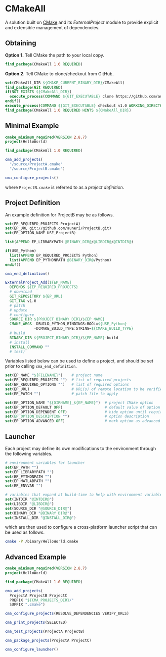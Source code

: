 # CMakeAll
A solution built on [CMake](http://cmake.org/) and its *ExternalProject* module to provide explicit and extensible management of dependencies.


## Obtaining
**Option 1.** Tell CMake the path to your local copy.

```cmake
find_package(CMakeAll 1.0 REQUIRED)
```

**Option 2.** Tell CMake to clone/checkout from GitHub.

```cmake
set(CMakeAll_DIR ${CMAKE_CURRENT_BINARY_DIR}/CMakeAll)
find_package(Git REQUIRED)
if(NOT EXISTS ${CMakeAll_DIR})
  execute_process(COMMAND ${GIT_EXECUTABLE} clone https://github.com/auneri/CMakeAll.git ${CMakeAll_DIR})
endif()
execute_process(COMMAND ${GIT_EXECUTABLE} checkout v1.0 WORKING_DIRECTORY ${CMakeAll_DIR})
find_package(CMakeAll 1.0 REQUIRED HINTS ${CMakeAll_DIR})
```


## Minimal Example

```cmake
cmake_minimum_required(VERSION 2.8.7)
project(HelloWorld)

find_package(CMakeAll 1.0 REQUIRED)

cma_add_projects(
  "/source/ProjectA.cmake"
  "/source/ProjectB.cmake")

cma_configure_projects()
```
where `ProjectN.cmake` is referred to as a *project definition*.


## Project Definition

An example definition for ProjectB may be as follows.

```cmake
set(EP_REQUIRED_PROJECTS ProjectA)
set(EP_URL git://github.com/auneri/ProjectB.git)
set(EP_OPTION_NAME USE_ProjectB)

list(APPEND EP_LIBRARYPATH @BINARY_DIR@/@LIBDIR@/@INTDIR@)

if(USE_Python)
  list(APPEND EP_REQUIRED_PROJECTS Python)
  list(APPEND EP_PYTHONPATH @BINARY_DIR@/Python)
endif()

cma_end_definition()

ExternalProject_Add(${EP_NAME}
  DEPENDS ${EP_REQUIRED_PROJECTS}
  # download
  GIT_REPOSITORY ${EP_URL}
  GIT_TAG v1.0
  # patch
  # update
  # configure
  SOURCE_DIR ${PROJECT_BINARY_DIR}/${EP_NAME}
  CMAKE_ARGS -DBUILD_PYTHON_BINDINGS:BOOL=${USE_Python}
             -DCMAKE_BUILD_TYPE:STRING=${CMAKE_BUILD_TYPE}
  # build
  BINARY_DIR ${PROJECT_BINARY_DIR}/${EP_NAME}-build
  # install
  INSTALL_COMMAND ""
  # test)
```

Variables listed below can be used to define a project, and should be set prior to calling `cma_end_definition`.

```cmake
set(EP_NAME "${FILENAME}")    # project name
set(EP_REQUIRED_PROJECTS "")  # list of required projects
set(EP_REQUIRED_OPTIONS "")   # list of required options
set(EP_URL)                   # URL(s) of remote location to be verified
set(EP_PATCH "")              # patch file to apply

set(EP_OPTION_NAME "${DIRNAME}_${EP_NAME}")  # project CMake option
set(EP_OPTION_DEFAULT OFF)                   # default value of option
set(EP_OPTION_DEPENDENT OFF)                 # hide option until requirements are met
set(EP_OPTION_DESCRIPTION "")                # option description
set(EP_OPTION_ADVANCED OFF)                  # mark option as advanced
```


## Launcher

Each project may define its own modifications to the environment through the following variables.

```cmake
# environment variables for launcher
set(EP_PATH "")
set(EP_LIBRARYPATH "")
set(EP_PYTHONPATH "")
set(EP_MATLABPATH "")
set(EP_ENVVAR "")

# variables that expand at build-time to help with environment variable
set(INTDIR "@INTDIR@")
set(LIBDIR "@LIBDIR@")
set(SOURCE_DIR "@SOURCE_DIR@")
set(BINARY_DIR "@BINARY_DIR@")
set(INSTALL_DIR "@INSTALL_DIR@")
```

which are then used to configure a cross-platform launcher script that can be used as follows.

```bash
cmake -P /binary/HelloWorld.cmake
```


## Advanced Example

```cmake
cmake_minimum_required(VERSION 2.8.7)
project(HelloWorld)

find_package(CMakeAll 1.0 REQUIRED)

cma_add_projects(
  ProjectA ProjectB ProjectC
  PREFIX "${CMA_PROJECTS_DIR}/"
  SUFFIX ".cmake")

cma_configure_projects(RESOLVE_DEPENDENCIES VERIFY_URLS)

cma_print_projects(SELECTED)

cma_test_projects(ProjectA ProjectB)

cma_package_projects(ProjectA ProjectC)

cma_configure_launcher()
```
